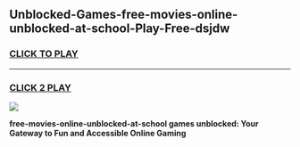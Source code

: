 
## Unblocked-Games-free-movies-online-unblocked-at-school-Play-Free-dsjdw
<h3>
<a href="https://premium76.site?title=free-movies-online-unblocked-at-school&ref=12A">CLICK TO PLAY</a></h3>
<hr>

<h3>
<a href="https://premium76.site?title=free-movies-online-unblocked-at-school&ref=12A">CLICK 2 PLAY</a>
  
</h3>

<a href="https://premium76.site?title=free-movies-online-unblocked-at-school&ref=12A"><img src="https://clearcache.store/games.png"></a>


**free-movies-online-unblocked-at-school games unblocked: Your Gateway to Fun and Accessible Online Gaming**
